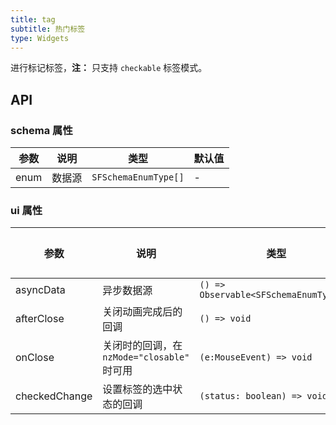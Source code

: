 ```yaml
---
title: tag
subtitle: 热门标签
type: Widgets
---
```


进行标记标签，**注：** 只支持 `checkable` 标签模式。

## API

### schema 属性

参数 | 说明 | 类型 | 默认值
----|------|-----|------
enum | 数据源 | `SFSchemaEnumType[]` | -

### ui 属性

参数 | 说明 | 类型 | 默认值
----|------|-----|------
asyncData | 异步数据源 | `() => Observable<SFSchemaEnumType[]>` | -
afterClose | 关闭动画完成后的回调 | `() => void` | -
onClose | 关闭时的回调，在 `nzMode="closable"` 时可用 | `(e:MouseEvent) => void` | -
checkedChange | 设置标签的选中状态的回调 | `(status: boolean) => void` | -
